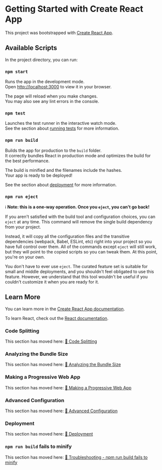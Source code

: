 # Getting Started with Create React App

This project was bootstrapped with [Create React App](https://github.com/facebook/create-react-app).

## Available Scripts

In the project directory, you can run:

### `npm start`

Runs the app in the development mode.\
Open [http://localhost:3000](http://localhost:3000) to view it in your browser.

The page will reload when you make changes.\
You may also see any lint errors in the console.

### `npm test`

Launches the test runner in the interactive watch mode.\
See the section about [running tests](https://facebook.github.io/create-react-app/docs/running-tests) for more information.

### `npm run build`

Builds the app for production to the `build` folder.\
It correctly bundles React in production mode and optimizes the build for the best performance.

The build is minified and the filenames include the hashes.\
Your app is ready to be deployed!

See the section about [deployment](https://facebook.github.io/create-react-app/docs/deployment) for more information.

### `npm run eject`

ℹ️ **Note: this is a one-way operation. Once you `eject`, you can't go back!**

If you aren't satisfied with the build tool and configuration choices, you can `eject` at any time. This command will remove the single build dependency from your project.

Instead, it will copy all the configuration files and the transitive dependencies (webpack, Babel, ESLint, etc) right into your project so you have full control over them. All of the commands except `eject` will still work, but they will point to the copied scripts so you can tweak them. At this point, you're on your own.

You don't have to ever use `eject`. The curated feature set is suitable for small and middle deployments, and you shouldn't feel obligated to use this feature. However, we understand that this tool wouldn't be useful if you couldn't customize it when you are ready for it.

## Learn More

You can learn more in the [Create React App documentation](https://facebook.github.io/create-react-app/docs/getting-started).

To learn React, check out the [React documentation](https://reactjs.org/).

### Code Splitting

This section has moved here: [🔗 Code Splitting](https://facebook.github.io/create-react-app/docs/code-splitting)

### Analyzing the Bundle Size

This section has moved here: [🔗 Analyzing the Bundle Size](https://facebook.github.io/create-react-app/docs/analyzing-the-bundle-size)

### Making a Progressive Web App

This section has moved here: [🔗 Making a Progressive Web App](https://facebook.github.io/create-react-app/docs/making-a-progressive-web-app)

### Advanced Configuration

This section has moved here: [🔗 Advanced Configuration](https://facebook.github.io/create-react-app/docs/advanced-configuration)

### Deployment

This section has moved here: [🔗 Deployment](https://facebook.github.io/create-react-app/docs/deployment)

### `npm run build` fails to minify

This section has moved here: [🔗 Troubleshooting - npm run build fails to minify](https://facebook.github.io/create-react-app/docs/troubleshooting#npm-run-build-fails-to-minify)
